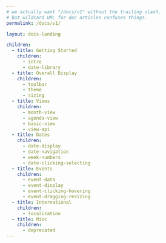 ```yaml
---
# we actually want "/docs/v1" without the trailing slash,
# but wildcard URL for doc articles confuses things.
permalink: /docs/v1/

layout: docs-landing

children:
  - title: Getting Started
    children:
      - intro
      - date-library
  - title: Overall Display
    children:
      - toolbar
      - theme
      - sizing
  - title: Views
    children:
      - month-view
      - agenda-view
      - basic-view
      - view-api
  - title: Dates
    children:
      - date-display
      - date-navigation
      - week-numbers
      - date-clicking-selecting
  - title: Events
    children:
      - event-data
      - event-display
      - event-clicking-hovering
      - event-dragging-resizing
  - title: International
    children:
      - localization
  - title: Misc
    children:
      - deprecated
---
```

